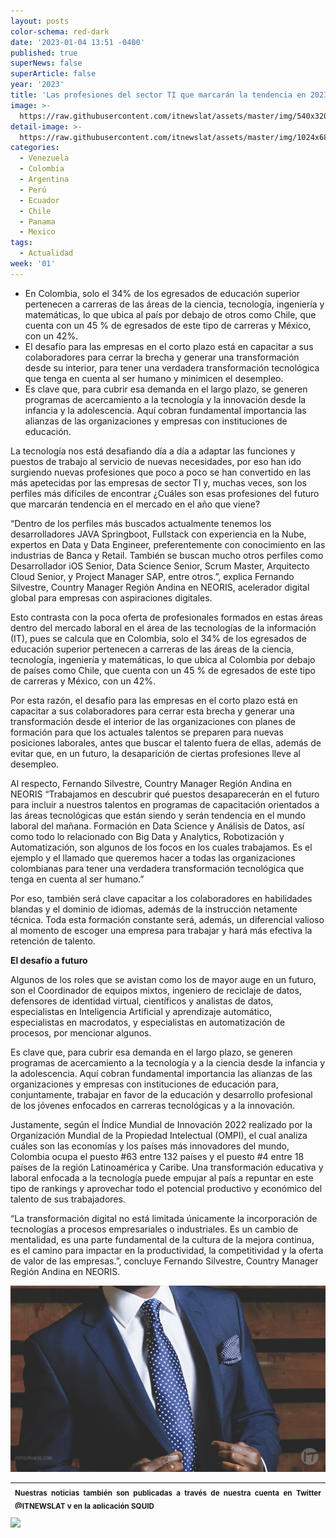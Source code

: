 ```yaml
---
layout: posts
color-schema: red-dark
date: '2023-01-04 13:51 -0400'
published: true
superNews: false
superArticle: false
year: '2023'
title: 'Las profesiones del sector TI que marcarán la tendencia en 2023 '
image: >-
  https://raw.githubusercontent.com/itnewslat/assets/master/img/540x320/Profesional-p.jpg
detail-image: >-
  https://raw.githubusercontent.com/itnewslat/assets/master/img/1024x680/Profesional-g.jpg
categories:
  - Venezuela
  - Colombia
  - Argentina
  - Perú
  - Ecuador
  - Chile
  - Panama
  - Mexico
tags:
  - Actualidad
week: '01'
---
```

- En Colombia, solo el 34% de los egresados de educación superior pertenecen a carreras de las áreas de la ciencia, tecnología, ingeniería y matemáticas, lo que ubica al país por debajo de otros como Chile, que cuenta con un 45 % de egresados de este tipo de carreras y México, con un 42%. 
- El desafío para las empresas en el corto plazo está en capacitar a sus colaboradores para cerrar la brecha y generar una transformación desde su interior, para tener una verdadera transformación tecnológica que tenga en cuenta al ser humano y minimicen el desempleo. 
- Es clave que, para cubrir esa demanda en el largo plazo, se generen programas de acercamiento a la tecnología y la innovación desde la infancia y la adolescencia. Aquí cobran fundamental importancia las alianzas de las organizaciones y empresas con instituciones de educación.

La tecnología nos está desafiando día a día a adaptar las funciones y puestos de trabajo al servicio de nuevas necesidades, por eso han ido surgiendo nuevas profesiones que poco a poco se han convertido en las más apetecidas por las empresas de sector TI y, muchas veces, son los perfiles más difíciles de encontrar ¿Cuáles son esas profesiones del futuro que marcarán tendencia en el mercado en el año que viene?  
 
“Dentro de los perfiles más buscados actualmente tenemos los desarrolladores JAVA Springboot, Fullstack con experiencia en la Nube, expertos en Data y Data Engineer, preferentemente con conocimiento en las industrias de Banca y Retail. También se buscan mucho otros perfiles como Desarrollador iOS Senior, Data Science Senior, Scrum Master, Arquitecto Cloud Senior, y Project Manager SAP, entre otros.”, explica Fernando Silvestre, Country Manager Región Andina en NEORIS, acelerador digital global para empresas con aspiraciones digitales. 
 
Esto contrasta con la poca oferta de profesionales formados en estas áreas dentro del mercado laboral en el área de las tecnologías de la información (IT), pues se calcula que en Colombia, solo el 34% de los egresados de educación superior pertenecen a carreras de las áreas de la ciencia, tecnología, ingeniería y matemáticas, lo que ubica al Colombia por debajo de países como Chile, que cuenta con un 45 % de egresados de este tipo de carreras y México, con un 42%.  
 
Por esta razón, el desafío para las empresas en el corto plazo está en capacitar a sus colaboradores para cerrar esta brecha y generar una transformación desde el interior de las organizaciones con planes de formación para que los actuales talentos se preparen para nuevas posiciones laborales, antes que buscar el talento fuera de ellas, además de evitar que, en un futuro, la desaparición de ciertas profesiones lleve al desempleo.  
 
Al respecto, Fernando Silvestre, Country Manager Región Andina en NEORIS “Trabajamos en descubrir qué puestos desaparecerán en el futuro para incluir a nuestros talentos en programas de capacitación orientados a las áreas tecnológicas que están siendo y serán tendencia en el mundo laboral del mañana. Formación en Data Science y Análisis de Datos, así como todo lo relacionado con Big Data y Analytics, Robotización y Automatización, son algunos de los focos en los cuales trabajamos. Es el ejemplo y el llamado que queremos hacer a todas las organizaciones colombianas para tener una verdadera transformación tecnológica que tenga en cuenta al ser humano.”   
 
Por eso, también será clave capacitar a los colaboradores en habilidades blandas y el dominio de idiomas, además de la instrucción netamente técnica. Toda esta formación constante será, además, un diferencial valioso al momento de escoger una empresa para trabajar y hará más efectiva la retención de talento. 
 
**El desafío a futuro**
 
Algunos de los roles que se avistan como los de mayor auge en un futuro, son el Coordinador de equipos mixtos, ingeniero de reciclaje de datos, defensores de identidad virtual, científicos y analistas de datos, especialistas en Inteligencia Artificial y aprendizaje automático, especialistas en macrodatos, y especialistas en automatización de procesos, por mencionar algunos. 
 
Es clave que, para cubrir esa demanda en el largo plazo, se generen programas de acercamiento a la tecnología y a la ciencia desde la infancia y la adolescencia. Aquí cobran fundamental importancia las alianzas de las organizaciones y empresas con instituciones de educación para, conjuntamente, trabajar en favor de la educación y desarrollo profesional de los jóvenes enfocados en carreras tecnológicas y a la innovación. 
 
Justamente, según el Índice Mundial de Innovación 2022 realizado por la Organización Mundial de la Propiedad Intelectual (OMPI), el cual analiza cuáles son las economías y los países más innovadores del mundo, Colombia ocupa el puesto #63 entre 132 países y el puesto #4 entre 18 países de la región Latinoamérica y Caribe. Una transformación educativa y laboral enfocada a la tecnología puede empujar al país a repuntar en este tipo de rankings y aprovechar todo el potencial productivo y económico del talento de sus trabajadores. 
 
“La transformación digital no está limitada únicamente la incorporación de tecnologías a procesos empresariales o industriales. Es un cambio de mentalidad, es una parte fundamental de la cultura de la mejora continua, es el camino para impactar en la productividad, la competitividad y la oferta de valor de las empresas.”, concluye Fernando Silvestre, Country Manager Región Andina en NEORIS. 

![](https://raw.githubusercontent.com/itnewslat/assets/master/img/540x320/Profesional-p.jpg)

<table style="height: 42px;" width="569">
<tbody>
<tr>
<td style="text-align: justify;"><sub><strong>Nuestras noticias también son publicadas a través de nuestra cuenta en Twitter <a href="https://twitter.com/itnewslat?lang=es">@ITNEWSLAT</a> y en la aplicación <a href="https://squidapp.co/en/">SQUID</a></strong></sub></td>
</tr>
</tbody>
</table>

<img src="https://tracker.metricool.com/c3po.jpg?hash=56f88a41e39ab42c063cc51676587a04"/>